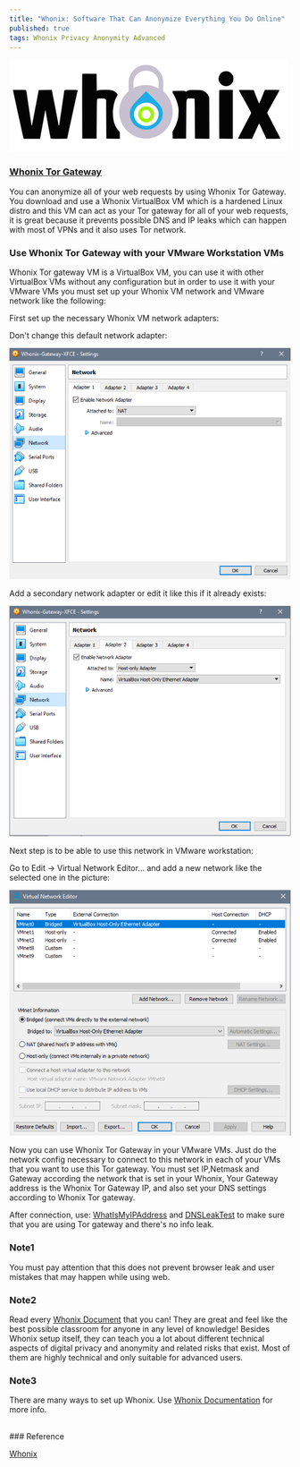 ```yaml
---
title: "Whonix: Software That Can Anonymize Everything You Do Online"
published: true
tags: Whonix Privacy Anonymity Advanced
---
```


[<img src="/blog/assets/whonix-logo.png">](https://www.whonix.org/)

### [Whonix Tor Gateway](https://www.whonix.org/wiki/Download)

You can anonymize all of your web requests by using Whonix Tor Gateway. You download and use a Whonix VirtualBox VM which is a hardened Linux distro and this VM can act as your Tor gateway for all of your web requests, it is great because it prevents possible DNS and IP leaks which can happen with most of VPNs and it also uses Tor network.

### Use Whonix Tor Gateway with your VMware Workstation VMs

Whonix Tor gateway VM is a VirtualBox VM, you can use it with other VirtualBox VMs without any configuration but in order to use it with your VMware VMs you must set up your Whonix VM network and VMware network like the following:

First set up the necessary Whonix VM network adapters:

Don't change this default network adapter:

![](/blog/assets/whonix1.png)

Add a secondary network adapter or edit it like this if it already exists:

![](/blog/assets/whonix2.png)

Next step is to be able to use this network in VMware workstation:

Go to Edit -> Virtual Network Editor... and add a new network like the selected one in the picture:

![](/blog/assets/vmware1.png)

Now you can use Whonix Tor Gateway in your VMware VMs. Just do the network config necessary to connect to this network in each of your VMs that you want to use this Tor gateway. You must set IP,Netmask and Gateway according the network that is set in your Whonix, Your Gateway address is the Whonix Tor Gateway IP, and also set your DNS settings according to Whonix Tor gateway.

After connection, use: [WhatIsMyIPAddress](https://whatismyipaddress.com/) and [DNSLeakTest](https://dnsleaktest.com/) to make sure that you are using Tor gateway and there's no info leak.

### Note1

You must pay attention that this does not prevent browser leak and user mistakes that may happen while using web.

### Note2

Read every [Whonix Document](https://www.whonix.org/wiki/Documentation) that you can! They are great and feel like the best possible classroom for anyone in any level of knowledge! Besides Whonix setup itself, they can teach you a lot about different technical aspects of digital privacy and anonymity and related risks that exist. Most of them are highly technical and only suitable for advanced users.   

### Note3

There are many ways to set up Whonix. Use [Whonix Documentation](https://www.whonix.org/wiki/Documentation) for more info.  

<br>
### Reference

[Whonix](https://www.whonix.org/)
